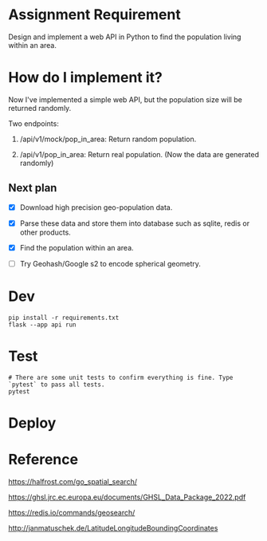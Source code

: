 # Assignment Requirement
Design and implement a web API in Python to find the population living within an area.

# How do I implement it?
Now I've implemented a simple web API, but the population size will be returned randomly.

Two endpoints:

1. /api/v1/mock/pop_in_area: Return random population.

2. /api/v1/pop_in_area: Return real population. (Now the data are generated randomly)

## Next plan

- [X] Download high precision geo-population data.
- [X] Parse these data and store them into database such as sqlite, redis or other products.
- [X] Find the population within an area.
- [ ] Try Geohash/Google s2 to encode spherical geometry.


# Dev
```shell
pip install -r requirements.txt
flask --app api run
```

# Test
```shell
# There are some unit tests to confirm everything is fine. Type `pytest` to pass all tests.
pytest
```

# Deploy

# Reference
https://halfrost.com/go_spatial_search/

https://ghsl.jrc.ec.europa.eu/documents/GHSL_Data_Package_2022.pdf

https://redis.io/commands/geosearch/

http://janmatuschek.de/LatitudeLongitudeBoundingCoordinates


